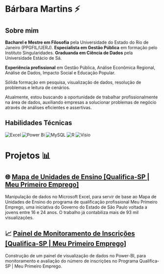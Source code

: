 #  Bárbara Martins ⚡

## Sobre mim
**Bacharel e Mestre em Filosofia** pela Universidade do Estado do Rio de Janeiro (PPGFIL/UERJ). **Especialista em Gestão Pública** em formação pelo Instituto Singularidades. **Graduanda em Ciência de Dados** pela Universidade Estácio de Sá. 

**Experiência profissional** em Gestão Pública, Análise Econômica Regional, Análise de Dados, Impacto Social e Educação Popular. 

Sólida formação em pesquisa, visualização de dados, resolução de problemas e leitura de cenários. 

Atualmente, estou buscando a oportunidade de trabalhar profissionalmente na área de dados, auxiliando empresas a solucionar problemas de negócio através de análises eficientes e assertivas.

## Habilidades Técnicas
![Excel](https://img.shields.io/badge/Microsoft_Excel-217346?logo=microsoft-excel&logoColor=white&style=for-the-badge) ![Power Bi](https://img.shields.io/badge/power_bi-F2C811?style=for-the-badge&logo=powerbi&logoColor=black) ![MySQL](https://img.shields.io/badge/mysql-%2300000f.svg?style=for-the-badge&logo=mysql&logoColor=white) ![R](https://img.shields.io/badge/r-%23276DC3.svg?style=for-the-badge&logo=r&logoColor=white) ![Visio](https://img.shields.io/badge/Microsoft_Visio-3955A3?logo=microsoft-visio&logoColor=white&style=for-the-badge)

#  Projetos :bar_chart:
## :globe_with_meridians: [Mapa de Unidades de Ensino [Qualifica-SP | Meu Primeiro Emprego]](https://github.com/Barbara-Gomes/Mapa-Meu-Primeiro-Emprego)
Manipulação de dados no Microsoft Excel, para servir de base ao Mapa de Unidades de Ensino do programa de qualificação profissional Meu Primeiro Emprego, uma iniciativa do Governo do Estado de São Paulo voltada a jovens entre 16 e 24 anos. O trabalho já contabiliza mais de 93 mil visualizações.

## :chart_with_upwards_trend: [Painel de Monitoramento de Inscrições [Qualifica-SP | Meu Primeiro Emprego]](https://github.com/Barbara-Gomes/Painel-de-Monitoramento-Meu-Primeiro-Emprego)
Construção de um painel de visualização de dados no Power-BI, para monitoramento e avaliação do número de inscrições no Programa Qualifica-SP | Meu Primeiro Emprego. 
